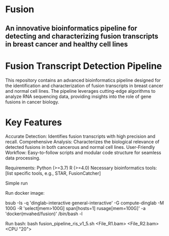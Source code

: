 # Fusion

## An innovative bioinformatics pipeline for detecting and characterizing fusion transcripts in breast cancer and healthy cell lines


# Fusion Transcript Detection Pipeline
This repository contains an advanced bioinformatics pipeline designed for the identification and characterization of fusion transcripts in breast cancer and normal cell lines. The pipeline leverages cutting-edge algorithms to analyze RNA sequencing data, providing insights into the role of gene fusions in cancer biology.

# Key Features
Accurate Detection: Identifies fusion transcripts with high precision and recall.
Comprehensive Analysis: Characterizes the biological relevance of detected fusions in both cancerous and normal cell lines.
User-Friendly Workflow: Easy-to-follow scripts and modular code structure for seamless data processing.

Requirements:
Python (>=3.7)
R (>=4.0)
Necessary bioinformatics tools: [list specific tools, e.g., STAR, FusionCatcher]


Simple run

Run docker image:

bsub -Is -q 'dinglab-interactive general-interactive' -G compute-dinglab -M 100G -R 'select[mem>100G] span[hosts=1] rusage[mem=100G]' -a 'docker(mvahed/fusion)' /bin/bash -l

Run bash:
bash fusion_pipeline_ris_v1_5.sh <Folder of bam files> <File_R1.bam> <File_R2.bam> <CPU "20">
